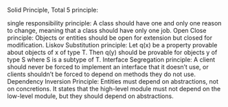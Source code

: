 Solid Principle,
Total 5 principle:

single responsibility principle:
    A class should have one and only one reason to change, meaning that a class should have only one job.
Open Close principle:
    Objects or entities should be open for extension but closed for modification.
Liskov Substitution principle:
    Let q(x) be a property provable about objects of x of type T. Then q(y) should be provable for objects y of type S where S is a subtype of T.
Interface Segregation principle:
    A client should never be forced to implement an interface that it doesn’t use, or clients shouldn’t be forced to depend on methods they do not use.
Dependency Inversion Principle:
    Entities must depend on abstractions, not on concretions. It states that the high-level module must not depend on the low-level module, but they should depend on abstractions.